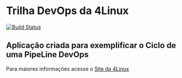 # Trilha DevOps da 4Linux

<!-- Altere a Flag abaixo com sua URL do Travis -->
[![Build Status](https://travis-ci.org/orlandobasan/DevOpsLab-HelloWorld.svg?branch=master)](https://travis-ci.org/orlandobasan/DevOpsLab-HelloWorld)

## Aplicação criada para exemplificar o Ciclo de uma PipeLine DevOps


Para maiores informações acesse o [Site da 4Linux](https://www.4linux.com.br/cursos/devops)
